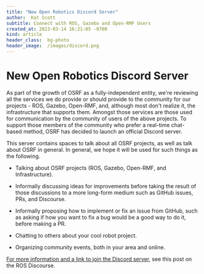 ```yaml
---
title: "New Open Robotics Discord Server"
author:  Kat Scott 
subtitle: Connect with ROS, Gazebo and Open-RMF Users
created_at: 2023-03-14 16:21:05 -0700
kind: article
header_class:  bg-photo 
header_image:  /images/discord.png 
---
```



# New Open Robotics Discord Server

As part of the growth of OSRF as a fully-independent entity, we're reviewing all
the services we do provide or should provide to the community for our projects -
ROS, Gazebo, Open-RMF, and, although most don't realize it, the infrastructure
that supports them. Amongst those services are those used for communication by
the community of users of the above projects. To support those members of the
community who prefer a real-time chat-based method, OSRF has decided to launch
an official Discord server.

This server contains spaces to talk about all OSRF projects, as well as talk
about OSRF in general. In general, we hope it will be used for such things as
the following.

* Talking about OSRF projects (ROS, Gazebo, Open-RMF, and Infrastructure).

* Informally discussing ideas for improvements before taking the result of those
discussions to a more long-form medium such as GitHub issues, PRs, and
Discourse.

* Informally proposing how to implement or fix an issue from GitHub, such as
asking if how you want to fix a bug would be a good way to do it, before making
a PR.

* Chatting to others about your cool robot project.

* Organizing community events, both in your area and online.

[For more information and a link to join the Discord server](https://discourse.ros.org/t/announcing-the-official-osrf-discord-server/30236), see this post on the
ROS Discourse.
